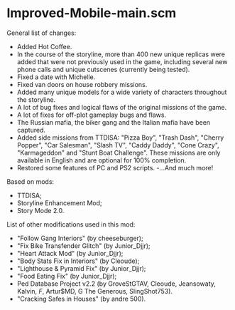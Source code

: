 # Improved-Mobile-main.scm

General list of changes:
- Added Hot Coffee.
- In the course of the storyline, more than 400 new unique replicas were added that were not previously used in the game, including several new phone calls and unique cutscenes (currently being tested).
- Fixed a date with Michelle.
- Fixed van doors on house robbery missions.
- Added many unique models for a wide variety of characters throughout the storyline.
- A lot of bug fixes and logical flaws of the original missions of the game.
- A lot of fixes for off-plot gameplay bugs and flaws.
- The Russian mafia, the biker gang and the Italian mafia have been captured.
- Added side missions from TTDISA: "Pizza Boy", "Trash Dash", "Cherry Popper", "Car Salesman", "Slash TV", "Caddy Daddy", "Cone Crazy", "Karmageddon" and "Stunt Boat Challenge". These missions are only available in English and are optional for 100% completion.
- Restored some features of PC and PS2 scripts.
-...And much more!

Based on mods:
- TTDISA;
- Storyline Enhancement Mod;
- Story Mode 2.0.

List of other modifications used in this mod:
- "Follow Gang Interiors" (by cheeseburger);
- "Fix Bike Transfender Glitch" (by Junior_Djjr);
- "Heart Attack Mod" (by Junior_Djjr);
- "Body Stats Fix in Interiors" (by Cleoude);
- "Lighthouse & Pyramid Fix" (by Junior_Djjr);
- "Food Eating Fix" (by Junior_Djjr);
- Ped Database Project v2.2 (by GroveStGTAV, Cleoude, Jeansowaty, Kalvin, _F_, Artur$MD, G The Generous, SlingShot753).
- "Cracking Safes in Houses" (by andre 500).

